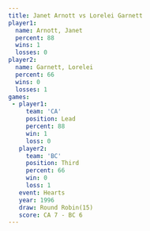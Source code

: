 ```yaml
---
title: Janet Arnott vs Lorelei Garnett
player1:                
  name: Arnott, Janet   
  percent: 88           
  wins: 1               
  losses: 0             
player2:                
  name: Garnett, Lorelei
  percent: 66           
  wins: 0               
  losses: 1             
games:
 - player1:        
     team: 'CA'    
     position: Lead
     percent: 88   
     win: 1        
     loss: 0       
   player2:         
     team: 'BC'     
     position: Third
     percent: 66    
     win: 0         
     loss: 1        
   event: Hearts        
   year: 1996           
   draw: Round Robin(15)
   score: CA 7 - BC 6   
---
```

